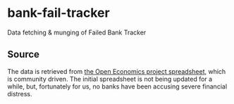 # bank-fail-tracker
Data fetching & munging of Failed Bank Tracker

## Source
The data is retrieved from  [the Open Economics project spreadsheet](https://docs.google.com/spreadsheets/d/1X35LxE2Vi7kYXlXkh_4TVnocq8AqTzdpCbaXoMjCB_8/edit#gid=0), which is community driven. 
The initial spreadsheet is not being updated for a while, but, fortunately for us, no banks have been accusing severe financial distress.
